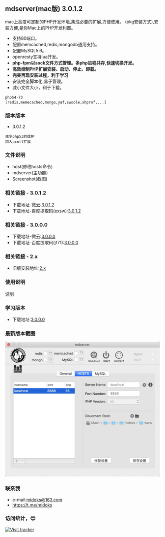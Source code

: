 ## mdserver(mac版) 3.0.1.2
mac上高度可定制的PHP开发环境,集成必要的扩展,方便使用。
(pkg安装方式),安装方便,是你Mac上的PHP开发利器。
- 支持80端口。
- 配置memcached,redis,mongodb通用支持。
- 配置MySQL5.6。
- openresty支持lua开发。
- **php-fpm以sock文件方式管理。多php进程共存,快速切换开发。**
- **高效控制PHP扩展安装、启动、停止、卸载。**
- **完美再现安装过程，利于学习**
- 安装完全脚本化,易于管理。
- 减小文件大小，利于下载。

```
php54-73
[redis,memecached,mongo,yaf,swoole,xhprof,...]
```

### 版本版本
- 3.0.1.2

```
减少php53的维护
加入pcntl扩展
```

### 文件说明
- host(修改hosts命令)
- mdserver(主功能)
- Screenshot(截图)

### 相关链接 - 3.0.1.2
- 下载地址-微云:[3.0.1.2](https://share.weiyun.com/5tip6wD)
- 下载地址-百度提取码(exsw):[3.0.1.2](https://pan.baidu.com/s/1oEq1GtPgKY6inbaXoNsmDg)

### 相关链接 - 3.0.0.0
- 下载地址-微云:[3.0.0.0](https://share.weiyun.com/5mDuEiO)
- 下载地址-百度提取码(jf71):[3.0.0.0](https://pan.baidu.com/s/1RIox0w8Lplvwd4Nw8B-hwg)

### 相关链接 - 2.x
- 旧版安装地址:[2.x](/README_2x.md)

### 使用说明
[说明](https://github.com/midoks/mdserver-mac/wiki/%E4%BD%BF%E7%94%A8%E8%AF%B4%E6%98%8E-3.0)

### 学习版本
- 下载地址:[3.0.0.0](https://midoks.oss-cn-hangzhou.aliyuncs.com/mdserver3.0.0.0_selfinstall.pkg.zip)


### 最新版本截图
[![Screenshot_3.png](/Screenshot/Screenshot_3.png)](/Screenshot/Screenshot_3.png)

### 联系我
- e-mail:midoks@163.com
- https://t.me/midoks

### 访问统计，😊
[![Visit tracker](http://www.clustrmaps.com/map_v2.png?d=WGjERIEklP1qbkyucGHB7tWPSBrRHY04mK1xZCft-rA&cl=ffffff)](https://clustrmaps.com/site/1ap6t)
